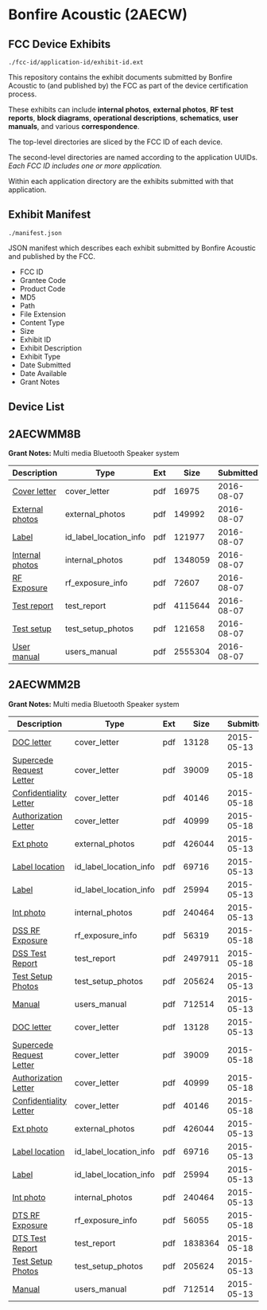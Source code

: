 # Bonfire Acoustic (2AECW)
## FCC Device Exhibits

```
./fcc-id/application-id/exhibit-id.ext
```

This repository contains the exhibit documents submitted by Bonfire Acoustic to (and published by) the FCC as part of the device certification process.

These exhibits can include **internal photos**, **external photos**, **RF test reports**, **block diagrams**, **operational descriptions**, **schematics**, **user manuals**, and various **correspondence**.

The top-level directories are sliced by the FCC ID of each device.

The second-level directories are named according to the application UUIDs. *Each FCC ID includes one or more application.*

Within each application directory are the exhibits submitted with that application. 

## Exhibit Manifest

```
./manifest.json
```

JSON manifest which describes each exhibit submitted by Bonfire Acoustic and published by the FCC.

- FCC ID
- Grantee Code
- Product Code
- MD5
- Path
- File Extension
- Content Type
- Size
- Exhibit ID
- Exhibit Description
- Exhibit Type
- Date Submitted
- Date Available
- Grant Notes

## Device List
## 2AECWMM8B
**Grant Notes:** Multi media Bluetooth Speaker system

| Description | Type | Ext | Size | Submitted | Available |
| ----------- | ---- | --- | ---- | --------- | --------- |
| [Cover letter](2AECWMM8B/78122f1db57dab7e03f7fed82ac2f588/3090410.pdf) | cover_letter | pdf | 16975 | 2016-08-07 | 2016-08-07 |
| [External photos](2AECWMM8B/78122f1db57dab7e03f7fed82ac2f588/3090411.pdf) | external_photos | pdf | 149992 | 2016-08-07 | 2016-08-07 |
| [Label](2AECWMM8B/78122f1db57dab7e03f7fed82ac2f588/3090412.pdf) | id_label_location_info | pdf | 121977 | 2016-08-07 | 2016-08-07 |
| [Internal photos](2AECWMM8B/78122f1db57dab7e03f7fed82ac2f588/3090413.pdf) | internal_photos | pdf | 1348059 | 2016-08-07 | 2016-08-07 |
| [RF Exposure](2AECWMM8B/78122f1db57dab7e03f7fed82ac2f588/3090415.pdf) | rf_exposure_info | pdf | 72607 | 2016-08-07 | 2016-08-07 |
| [Test report](2AECWMM8B/78122f1db57dab7e03f7fed82ac2f588/3090417.pdf) | test_report | pdf | 4115644 | 2016-08-07 | 2016-08-07 |
| [Test setup](2AECWMM8B/78122f1db57dab7e03f7fed82ac2f588/3090418.pdf) | test_setup_photos | pdf | 121658 | 2016-08-07 | 2016-08-07 |
| [User manual](2AECWMM8B/78122f1db57dab7e03f7fed82ac2f588/3090419.pdf) | users_manual | pdf | 2555304 | 2016-08-07 | 2016-08-07 |
## 2AECWMM2B
**Grant Notes:** Multi media Bluetooth Speaker system

| Description | Type | Ext | Size | Submitted | Available |
| ----------- | ---- | --- | ---- | --------- | --------- |
| [DOC letter](2AECWMM2B/35c42ddeeb0cb377fb2c893535db29a5/2613121.pdf) | cover_letter | pdf | 13128 | 2015-05-13 | 2015-05-14 |
| [Supercede Request Letter](2AECWMM2B/35c42ddeeb0cb377fb2c893535db29a5/2617637.pdf) | cover_letter | pdf | 39009 | 2015-05-18 | 2015-05-14 |
| [Confidentiality Letter](2AECWMM2B/35c42ddeeb0cb377fb2c893535db29a5/2617638.pdf) | cover_letter | pdf | 40146 | 2015-05-18 | 2015-05-14 |
| [Authorization Letter](2AECWMM2B/35c42ddeeb0cb377fb2c893535db29a5/2617639.pdf) | cover_letter | pdf | 40999 | 2015-05-18 | 2015-05-14 |
| [Ext photo](2AECWMM2B/35c42ddeeb0cb377fb2c893535db29a5/2613122.pdf) | external_photos | pdf | 426044 | 2015-05-13 | 2015-05-14 |
| [Label location](2AECWMM2B/35c42ddeeb0cb377fb2c893535db29a5/2613124.pdf) | id_label_location_info | pdf | 69716 | 2015-05-13 | 2015-05-14 |
| [Label](2AECWMM2B/35c42ddeeb0cb377fb2c893535db29a5/2613125.pdf) | id_label_location_info | pdf | 25994 | 2015-05-13 | 2015-05-14 |
| [Int photo](2AECWMM2B/35c42ddeeb0cb377fb2c893535db29a5/2613123.pdf) | internal_photos | pdf | 240464 | 2015-05-13 | 2015-05-14 |
| [DSS RF Exposure](2AECWMM2B/35c42ddeeb0cb377fb2c893535db29a5/2617641.pdf) | rf_exposure_info | pdf | 56319 | 2015-05-18 | 2015-05-14 |
| [DSS Test Report](2AECWMM2B/35c42ddeeb0cb377fb2c893535db29a5/2617640.pdf) | test_report | pdf | 2497911 | 2015-05-18 | 2015-05-14 |
| [Test Setup Photos](2AECWMM2B/35c42ddeeb0cb377fb2c893535db29a5/2613142.pdf) | test_setup_photos | pdf | 205624 | 2015-05-13 | 2015-05-14 |
| [Manual](2AECWMM2B/35c42ddeeb0cb377fb2c893535db29a5/2613126.pdf) | users_manual | pdf | 712514 | 2015-05-13 | 2015-05-14 |
| [DOC letter](2AECWMM2B/e5c84adf86ac8fb28d53bc21d7a667da/2613121.pdf) | cover_letter | pdf | 13128 | 2015-05-13 | 2015-05-14 |
| [Supercede Request Letter](2AECWMM2B/e5c84adf86ac8fb28d53bc21d7a667da/2617637.pdf) | cover_letter | pdf | 39009 | 2015-05-18 | 2015-05-14 |
| [Authorization Letter](2AECWMM2B/e5c84adf86ac8fb28d53bc21d7a667da/2617639.pdf) | cover_letter | pdf | 40999 | 2015-05-18 | 2015-05-14 |
| [Confidentiality Letter](2AECWMM2B/e5c84adf86ac8fb28d53bc21d7a667da/2617638.pdf) | cover_letter | pdf | 40146 | 2015-05-18 | 2015-05-14 |
| [Ext photo](2AECWMM2B/e5c84adf86ac8fb28d53bc21d7a667da/2613122.pdf) | external_photos | pdf | 426044 | 2015-05-13 | 2015-05-14 |
| [Label location](2AECWMM2B/e5c84adf86ac8fb28d53bc21d7a667da/2613124.pdf) | id_label_location_info | pdf | 69716 | 2015-05-13 | 2015-05-14 |
| [Label](2AECWMM2B/e5c84adf86ac8fb28d53bc21d7a667da/2613125.pdf) | id_label_location_info | pdf | 25994 | 2015-05-13 | 2015-05-14 |
| [Int photo](2AECWMM2B/e5c84adf86ac8fb28d53bc21d7a667da/2613123.pdf) | internal_photos | pdf | 240464 | 2015-05-13 | 2015-05-14 |
| [DTS RF Exposure](2AECWMM2B/e5c84adf86ac8fb28d53bc21d7a667da/2617657.pdf) | rf_exposure_info | pdf | 56055 | 2015-05-18 | 2015-05-14 |
| [DTS Test Report](2AECWMM2B/e5c84adf86ac8fb28d53bc21d7a667da/2617656.pdf) | test_report | pdf | 1838364 | 2015-05-18 | 2015-05-14 |
| [Test Setup Photos](2AECWMM2B/e5c84adf86ac8fb28d53bc21d7a667da/2613142.pdf) | test_setup_photos | pdf | 205624 | 2015-05-13 | 2015-05-14 |
| [Manual](2AECWMM2B/e5c84adf86ac8fb28d53bc21d7a667da/2613126.pdf) | users_manual | pdf | 712514 | 2015-05-13 | 2015-05-14 |
